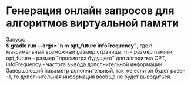 # Генерация онлайн запросов для алгоритмов виртуальной памяти 

Запуск: <br/>
**$ gradle run --args="n m opt_future infoFrequency"**, где n - максимальный возможный размер страницы, 
m - размер памяти, opt_future - размер "просмотра будущего" для алгоритма OPT, infoFrequency - 
частота вывода дополнительной информации. Завершающий параметр дополнительный, так же если он будет равен 
-1, то дополнительная информация вообще не будет выводиться. 
